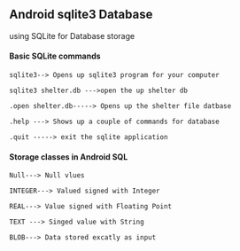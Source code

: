 ## Android sqlite3 Database
using SQLite for Database storage

#### Basic SQLite commands

    sqlite3--> Opens up sqlite3 program for your computer
    
    sqlite3 shelter.db --->open the up shelter db
    
    .open shelter.db-----> Opens up the shelter file datbase
    
    .help ---> Shows up a couple of commands for database
    
    .quit -----> exit the sqlite application
    
#### Storage classes in Android SQL

    Null---> Null vlues
    
    INTEGER---> Valued signed with Integer
    
    REAL---> Value signed with Floating Point
    
    TEXT ---> Singed value with String
    
    BLOB---> Data stored excatly as input
   
    
    
